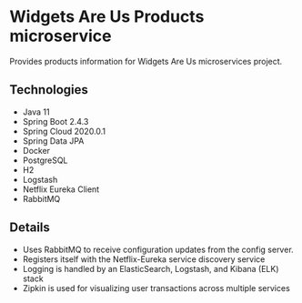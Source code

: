 # Widgets Are Us Products microservice

Provides products information for Widgets Are Us microservices project.

## Technologies
- Java 11
- Spring Boot 2.4.3
- Spring Cloud 2020.0.1
- Spring Data JPA
- Docker
- PostgreSQL
- H2
- Logstash
- Netflix Eureka Client
- RabbitMQ

## Details

- Uses RabbitMQ to receive configuration updates from the config server.
- Registers itself with the Netflix-Eureka service discovery service
- Logging is handled by an ElasticSearch, Logstash, and Kibana (ELK) stack
- Zipkin is used for visualizing user transactions across multiple services

